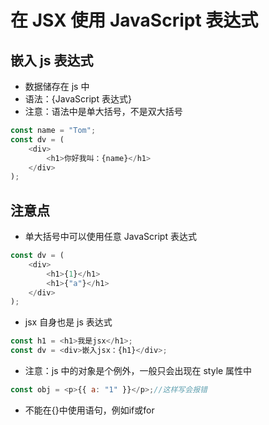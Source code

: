 # 在 JSX 使用 JavaScript 表达式

## 嵌入 js 表达式

- 数据储存在 js 中
- 语法：{JavaScript 表达式}
- 注意：语法中是单大括号，不是双大括号

```js
const name = "Tom";
const dv = (
	<div>
		<h1>你好我叫：{name}</h1>
	</div>
);
```

## 注意点

- 单大括号中可以使用任意 JavaScript 表达式

```js
const dv = (
	<div>
		<h1>{1}</h1>
		<h1>{"a"}</h1>
	</div>
);
```

- jsx 自身也是 js 表达式

```js
const h1 = <h1>我是jsx</h1>;
const dv = <div>嵌入jsx：{h1}</div>;
```

- 注意：js 中的对象是个例外，一般只会出现在 style 属性中

```js
const obj = <p>{{ a: "1" }}</p>;//这样写会报错
```
- 不能在{}中使用语句，例如if或for
